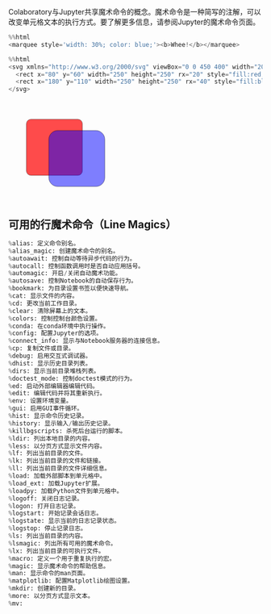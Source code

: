 
Colaboratory与Jupyter共享魔术命令的概念。魔术命令是一种简写的注解，可以改变单元格文本的执行方式。要了解更多信息，请参阅Jupyter的魔术命令页面。
```python
%%html
<marquee style='width: 30%; color: blue;'><b>Whee!</b></marquee>
```
```python
%%html
<svg xmlns="http://www.w3.org/2000/svg" viewBox="0 0 450 400" width="200" height="200">
  <rect x="80" y="60" width="250" height="250" rx="20" style="fill:red; stroke:black; fill-opacity:0.7" />
  <rect x="180" y="110" width="250" height="250" rx="40" style="fill:blue; stroke:black; fill-opacity:0.5;" />
</svg>
```
<div id="output-area"><span id="output-header"> </span><div id="output-body"><div class="display_data"><div class="output_subarea output_html rendered_html"><svg xmlns="http://www.w3.org/2000/svg" viewBox="0 0 450 400" width="200" height="200">
  <rect x="80" y="60" width="250" height="250" rx="20" style="fill:red; stroke:black; fill-opacity:0.7"></rect>
  <rect x="180" y="110" width="250" height="250" rx="40" style="fill:blue; stroke:black; fill-opacity:0.5;"></rect>
</svg></div></div></div><span id="output-footer"></span></div>

## 可用的行魔术命令（Line Magics）
```python
%alias: 定义命令别名。
%alias_magic: 创建魔术命令的别名。
%autoawait: 控制自动等待异步代码的行为。
%autocall: 控制函数调用时是否自动应用括号。
%automagic: 开启/关闭自动魔术功能。
%autosave: 控制Notebook的自动保存行为。
%bookmark: 为目录设置书签以便快速导航。
%cat: 显示文件的内容。
%cd: 更改当前工作目录。
%clear: 清除屏幕上的文本。
%colors: 控制控制台颜色设置。
%conda: 在conda环境中执行操作。
%config: 配置Jupyter的选项。
%connect_info: 显示与Notebook服务器的连接信息。
%cp: 复制文件或目录。
%debug: 启用交互式调试器。
%dhist: 显示历史目录列表。
%dirs: 显示当前目录堆栈列表。
%doctest_mode: 控制doctest模式的行为。
%ed: 启动外部编辑器编辑代码。
%edit: 编辑代码并将其重新执行。
%env: 设置环境变量。
%gui: 启用GUI事件循环。
%hist: 显示命令历史记录。
%history: 显示输入/输出历史记录。
%killbgscripts: 杀死后台运行的脚本。
%ldir: 列出本地目录的内容。
%less: 以分页方式显示文件内容。
%lf: 列出当前目录的文件。
%lk: 列出当前目录的文件和链接。
%ll: 列出当前目录的文件详细信息。
%load: 加载外部脚本到单元格中。
%load_ext: 加载Jupyter扩展。
%loadpy: 加载Python文件到单元格中。
%logoff: 关闭日志记录。
%logon: 打开日志记录。
%logstart: 开始记录会话日志。
%logstate: 显示当前的日志记录状态。
%logstop: 停止记录日志。
%ls: 列出当前目录的内容。
%lsmagic: 列出所有可用的魔术命令。
%lx: 列出当前目录的可执行文件。
%macro: 定义一个用于重复执行的宏。
%magic: 显示魔术命令的帮助信息。
%man: 显示命令的man页面。
%matplotlib: 配置Matplotlib绘图设置。
%mkdir: 创建新的目录。
%more: 以分页方式显示文本。
%mv:
```